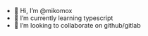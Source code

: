 - 👋 Hi, I’m @mikomox
- 🌱 I’m currently learning typescript
- 💞️ I’m looking to collaborate on github/gitlab


<!---
mikomox/mikomox is a ✨ special ✨ repository because its `README.md` (this file) appears on your GitHub profile.
You can click the Preview link to take a look at your changes.
--->

